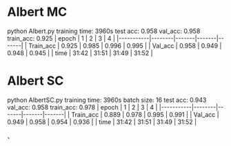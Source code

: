 # Albert MC
python Albert.py
training time: 3960s
test acc: 0.958
val_acc: 0.958
train_acc: 0.925
| epoch     | 1      | 2     | 3     | 4     | 
|-----------|--------|-------|-------|-------|
| Train_acc | 0.925  | 0.985 | 0.996 | 0.995 |
| Val_acc   | 0.958  | 0.949 | 0.948 | 0.945 |
| time      | 31:42  | 31:51 | 31:49 | 31:52 | 
# Albert SC
python AlbertSC.py
training time: 3960s
batch size: 16 
test acc: 0.943
val_acc: 0.958
train_acc: 0.978
| epoch     | 1      | 2     | 3     | 4     | 
|-----------|--------|-------|-------|-------|
| Train_acc | 0.889  | 0.978 | 0.995 | 0.991 |
| Val_acc   | 0.949  | 0.958 | 0.954 | 0.936 |
| time      | 31:42  | 31:51 | 31:49 | 31:52 | 

、